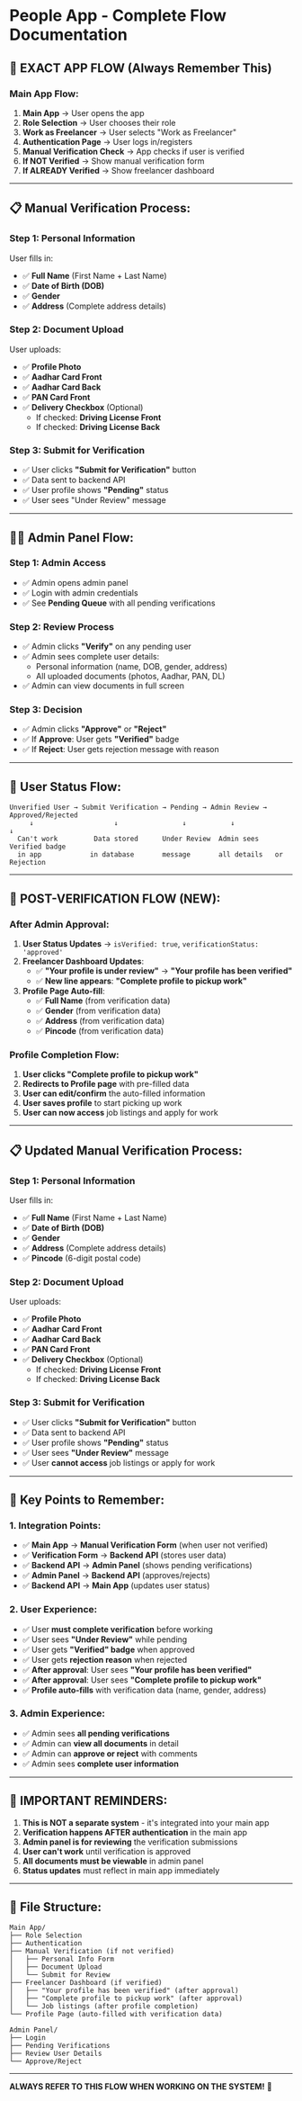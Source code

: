 # People App - Complete Flow Documentation

## 🎯 **EXACT APP FLOW (Always Remember This)**

### **Main App Flow:**
1. **Main App** → User opens the app
2. **Role Selection** → User chooses their role
3. **Work as Freelancer** → User selects "Work as Freelancer"
4. **Authentication Page** → User logs in/registers
5. **Manual Verification Check** → App checks if user is verified
6. **If NOT Verified** → Show manual verification form
7. **If ALREADY Verified** → Show freelancer dashboard

---

## 📋 **Manual Verification Process:**

### **Step 1: Personal Information**
User fills in:
- ✅ **Full Name** (First Name + Last Name)
- ✅ **Date of Birth (DOB)**
- ✅ **Gender**
- ✅ **Address** (Complete address details)

### **Step 2: Document Upload**
User uploads:
- ✅ **Profile Photo**
- ✅ **Aadhar Card Front**
- ✅ **Aadhar Card Back**
- ✅ **PAN Card Front**
- ✅ **Delivery Checkbox** (Optional)
  - If checked: **Driving License Front**
  - If checked: **Driving License Back**

### **Step 3: Submit for Verification**
- ✅ User clicks **"Submit for Verification"** button
- ✅ Data sent to backend API
- ✅ User profile shows **"Pending"** status
- ✅ User sees "Under Review" message

---

## 👨‍💼 **Admin Panel Flow:**

### **Step 1: Admin Access**
- ✅ Admin opens admin panel
- ✅ Login with admin credentials
- ✅ See **Pending Queue** with all pending verifications

### **Step 2: Review Process**
- ✅ Admin clicks **"Verify"** on any pending user
- ✅ Admin sees complete user details:
  - Personal information (name, DOB, gender, address)
  - All uploaded documents (photos, Aadhar, PAN, DL)
- ✅ Admin can view documents in full screen

### **Step 3: Decision**
- ✅ Admin clicks **"Approve"** or **"Reject"**
- ✅ If **Approve**: User gets **"Verified"** badge
- ✅ If **Reject**: User gets rejection message with reason

---

## 🔄 **User Status Flow:**

```
Unverified User → Submit Verification → Pending → Admin Review → Approved/Rejected
     ↓                    ↓                ↓           ↓              ↓
  Can't work         Data stored      Under Review  Admin sees    Verified badge
  in app            in database       message       all details   or Rejection
```

---

## 🎯 **POST-VERIFICATION FLOW (NEW):**

### **After Admin Approval:**
1. **User Status Updates** → `isVerified: true`, `verificationStatus: 'approved'`
2. **Freelancer Dashboard Updates**:
   - ✅ **"Your profile is under review"** → **"Your profile has been verified"**
   - ✅ **New line appears**: **"Complete profile to pickup work"**
3. **Profile Page Auto-fill**:
   - ✅ **Full Name** (from verification data)
   - ✅ **Gender** (from verification data)
   - ✅ **Address** (from verification data)
   - ✅ **Pincode** (from verification data)

### **Profile Completion Flow:**
1. **User clicks "Complete profile to pickup work"**
2. **Redirects to Profile page** with pre-filled data
3. **User can edit/confirm** the auto-filled information
4. **User saves profile** to start picking up work
5. **User can now access** job listings and apply for work

---

## 📋 **Updated Manual Verification Process:**

### **Step 1: Personal Information**
User fills in:
- ✅ **Full Name** (First Name + Last Name)
- ✅ **Date of Birth (DOB)**
- ✅ **Gender**
- ✅ **Address** (Complete address details)
- ✅ **Pincode** (6-digit postal code)

### **Step 2: Document Upload**
User uploads:
- ✅ **Profile Photo**
- ✅ **Aadhar Card Front**
- ✅ **Aadhar Card Back**
- ✅ **PAN Card Front**
- ✅ **Delivery Checkbox** (Optional)
  - If checked: **Driving License Front**
  - If checked: **Driving License Back**

### **Step 3: Submit for Verification**
- ✅ User clicks **"Submit for Verification"** button
- ✅ Data sent to backend API
- ✅ User profile shows **"Pending"** status
- ✅ User sees **"Under Review"** message
- ✅ User **cannot access** job listings or apply for work

---

## 🎯 **Key Points to Remember:**

### **1. Integration Points:**
- ✅ **Main App** → **Manual Verification Form** (when user not verified)
- ✅ **Verification Form** → **Backend API** (stores user data)
- ✅ **Backend API** → **Admin Panel** (shows pending verifications)
- ✅ **Admin Panel** → **Backend API** (approves/rejects)
- ✅ **Backend API** → **Main App** (updates user status)

### **2. User Experience:**
- ✅ User **must complete verification** before working
- ✅ User sees **"Under Review"** while pending
- ✅ User gets **"Verified" badge** when approved
- ✅ User gets **rejection reason** when rejected
- ✅ **After approval**: User sees **"Your profile has been verified"**
- ✅ **After approval**: User sees **"Complete profile to pickup work"**
- ✅ **Profile auto-fills** with verification data (name, gender, address)

### **3. Admin Experience:**
- ✅ Admin sees **all pending verifications**
- ✅ Admin can **view all documents** in detail
- ✅ Admin can **approve or reject** with comments
- ✅ Admin sees **complete user information**

---

## 🚨 **IMPORTANT REMINDERS:**

1. **This is NOT a separate system** - it's integrated into your main app
2. **Verification happens AFTER authentication** in the main app
3. **Admin panel is for reviewing** the verification submissions
4. **User can't work** until verification is approved
5. **All documents must be viewable** in admin panel
6. **Status updates** must reflect in main app immediately

---

## 📱 **File Structure:**
```
Main App/
├── Role Selection
├── Authentication
├── Manual Verification (if not verified)
│   ├── Personal Info Form
│   ├── Document Upload
│   └── Submit for Review
├── Freelancer Dashboard (if verified)
│   ├── "Your profile has been verified" (after approval)
│   ├── "Complete profile to pickup work" (after approval)
│   └── Job listings (after profile completion)
└── Profile Page (auto-filled with verification data)

Admin Panel/
├── Login
├── Pending Verifications
├── Review User Details
└── Approve/Reject
```

---

**ALWAYS REFER TO THIS FLOW WHEN WORKING ON THE SYSTEM!** 🎯

